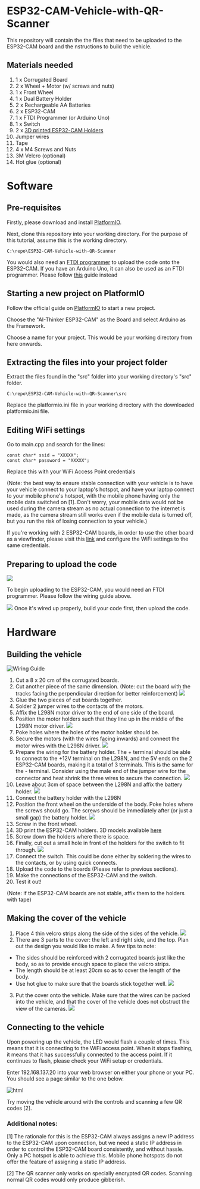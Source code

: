 # ESP32-CAM-Vehicle-with-QR-Scanner

This repository will contain the the files that need to be uploaded to the ESP32-CAM board and the nstructions to build the vehicle.

## Materials needed

1. 1 x Corrugated Board
2. 2 x Wheel + Motor (w/ screws and nuts)
3. 1 x Front Wheel
4. 1 x Dual Battery Holder
5. 2 x Rechargeable AA Batteries
6. 2 x ESP32-CAM
7. 1 x FTDI Programmer (or Arduino Uno)
8. 1 x Switch
9. 2 x [3D printed ESP32-CAM Holders](https://github.com/leeyanhuilyh/ESP32-CAM_Holder)
10. Jumper wires
11. Tape
12. 4 x M4 Screws and Nuts
13. 3M Velcro (optional)
14. Hot glue (optional)

# Software

## Pre-requisites

Firstly, please download and install [PlatformIO](https://platformio.org/install/ide?install=vscode).

Next, clone this repository into your working directory. For the purpose of this tutorial, assume this is the working directory.

```
C:\repo\ESP32-CAM-Vehicle-with-QR-Scanner
```

You would also need an [FTDI programmer](https://randomnerdtutorials.com/program-upload-code-esp32-cam/) to upload the code onto the ESP32-CAM. If you have an Arduino Uno, it can also be used as an FTDI programmer. Please follow [this](https://technoreview85.com/how-to-program-esp-32-cam-using-arduino-uno-board/) guide instead

## Starting a new project on PlatformIO

Follow the official guide on [PlatformIO](https://docs.platformio.org/en/latest/integration/ide/vscode.html#quick-start) to start a new project.

Choose the "AI-Thinker ESP32-CAM" as the Board and select Arduino as the Framework.

Choose a name for your project. This would be your working directory from here onwards.

## Extracting the files into your project folder

Extract the files found in the "src" folder into your working directory's "src" folder.

```
C:\repo\ESP32-CAM-Vehicle-with-QR-Scanner\src
```

Replace the platformio.ini file in your working directory with the downloaded platformio.ini file.

## Editing WiFi settings

Go to main.cpp and search for the lines:

```
const char* ssid = "XXXXX";
const char* password = "XXXXX";
```

Replace this with your WiFi Access Point credentials

(Note: the best way to ensure stable connection with your vehicle is to have your vehicle connect to your laptop's hotspot, and have your laptop connect to your mobile phone's hotspot, with the mobile phone having only the mobile data switched on [1]. Don't worry, your mobile data would not be used during the camera stream as no actual connection to the internet is made, as the camera stream still works even if the mobile data is turned off, but you run the risk of losing connection to your vehicle.)

If you're working with 2 ESP32-CAM boards, in order to use the other board as a viewfinder, please visit this [link](https://github.com/leeyanhuilyh/ESP32-CAM-Vehicle-Viewfinder) and configure the WiFi settings to the same credentials.

## Preparing to upload the code

![](https://i1.wp.com/randomnerdtutorials.com/wp-content/uploads/2019/12/ESP32-CAM-FTDI-programmer-5V-supply.png?w=750&quality=100&strip=all&ssl=1)

To begin uploading to the ESP32-CAM, you would need an FTDI programmer. Please follow the wiring guide above. 

![](https://docs.platformio.org/en/latest/_images/platformio-ide-vscode-build-project.png)
Once it's wired up properly, build your code first, then upload the code.

# Hardware

## Building the vehicle

![Wiring Guide](/doc/imgs/wiring.png)

1. Cut a 8 x 20 cm of the corrugated boards.
2. Cut another piece of the same dimension. (Note: cut the board with the tracks facing the perpendicular direction for better reinforcement)
![](/doc/imgs/cross.jpg)
3. Glue the two pieces of cut boards together.
4. Solder 2 jumper wires to the contacts of the motors.
5. Affix the L298N motor driver to the end of one side of the board.
6. Position the motor holders such that they line up in the middle of the L298N motor driver.
![](doc/imgs/wheel.jpg)
7. Poke holes where the holes of the motor holder should be.
8. Secure the motors (with the wires facing inwards) and connect the motor wires with the L298N driver.
![](doc/imgs/l298n.jpg)
9. Prepare the wiring for the battery holder. The + terminal should be able to connect to the +12V terminal on the L298N, and the 5V ends on the 2 ESP32-CAM boards, making it a total of 3 terminals. This is the same for the - terminal. Consider using the male end of the jumper wire for the connector and heat shrink the three wires to secure the connection.
![](doc/imgs/triple.jpg)
10. Leave about 3cm of space between the L298N and affix the battery holder.
![](doc/imgs/3cm.jpg)
11. Connect the battery holder with the L298N
12. Position the front wheel on the underside of the body. Poke holes where the screws should go. The screws should be immediately after (or just a small gap) the battery holder.
![](doc/imgs/frontwheel.jpg)
13. Screw in the front wheel.
14. 3D print the ESP32-CAM holders. 3D models available [here](https://github.com/leeyanhuilyh/ESP32-CAM_Holder)
15. Screw down the holders where there is space.
16. Finally, cut out a small hole in front of the holders for the switch to fit through.
![](doc/imgs/switch.jpg)
17. Connect the switch. This could be done either by soldering the wires to the contacts, or by using quick connects.
18. Upload the code to the boards (Please refer to previous sections).
19. Make the connections of the ESP32-CAM and the switch.
20. Test it out!

(Note: if the ESP32-CAM boards are not stable, affix them to the holders with tape)

## Making the cover of the vehicle

1. Place 4 thin velcro strips along the side of the sides of the vehicle.
![](doc/imgs/velcro.jpg)
2. There are 3 parts to the cover: the left and right side, and the top. Plan out the design you would like to make. A few tips to note: 
  * The sides should be reinforced with 2 corrugated boards just like the body, so as to provide enough space to place the velcro strips.
  * The length should be at least 20cm so as to cover the length of the body.
  * Use hot glue to make sure that the boards stick together well.
![](doc/imgs/cover.jpg)
3. Put the cover onto the vehicle. Make sure that the wires can be packed into the vehicle, and that the cover of the vehicle does not obstruct the view of the cameras.
![](doc/imgs/full.jpg)

## Connecting to the vehicle

Upon powering up the vehicle, the LED would flash a couple of times. This means that it is connecting to the WiFi access point. When it stops flashing, it means that it has successfully connected to the access point. If it continues to flash, please check your WiFi setup or credentials.

Enter 192.168.137.20 into your web browser on either your phone or your PC. You should see a page similar to the one below.

![html](/doc/imgs/html.png)

Try moving the vehicle around with the controls and scanning a few QR codes [2].

### Additional notes:

[1] The rationale for this is the ESP32-CAM always assigns a new IP address to the ESP32-CAM upon connection, but we need a static IP address in order to control the ESP32-CAM board consistently, and without hassle. Only a PC hotspot is able to achieve this. Mobile phone hotspots do not offer the feature of assigning a static IP address.

[2] The QR scanner only works on specially encrypted QR codes. Scanning normal QR codes would only produce gibberish.
